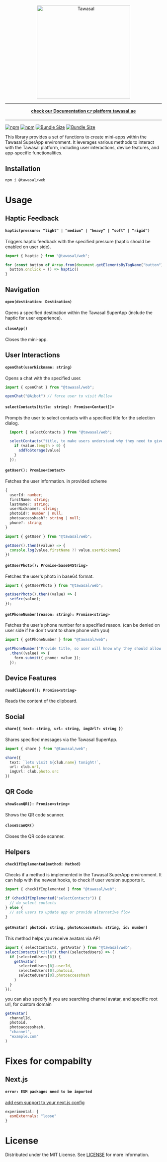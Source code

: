 #
<div align="center">
  <a href="https://tawasal.ae/">
    <img src="https://tawasal.ae/tawasal_logo_full.png" width="300" height="auto" alt="Tawasal"/>
  </a>
</div>

<hr />

<p align="center">
<a href="https://platform.tawasal.ae"><b>check our Documentation 👉 platform.tawasal.ae</b></a><br />
</p>

<hr />

[![npm](https://img.shields.io/npm/v/@tawasal/web)](https://www.npmjs.com/package/@tawasal/web)
[![npm](https://img.shields.io/npm/dm/@tawasal/web)](https://www.npmjs.com/package/@tawasal/web)
[![Bundle Size](https://img.shields.io/bundlephobia/min/@tawasal/web)](https://bundlephobia.com/result?p=@tawasal/web)
[![Bundle Size](https://img.shields.io/bundlephobia/minzip/@tawasal/web)](https://bundlephobia.com/result?p=@tawasal/web)

This library provides a set of functions to create mini-apps within the Tawasal SuperApp environment. It leverages various methods to interact with the Tawasal platform, including user interactions, device features, and app-specific functionalities.

## Installation

```bash
npm i @tawasal/web
```

# Usage

## Haptic Feedback

#### `haptic(pressure: "light" | "medium" | "heavy" | "soft" | "rigid")`

Triggers haptic feedback with the specified pressure (haptic should be enabled on user side).

```ts
import { haptic } from "@tawasal/web";

for (const button of Array.from(document.getElementsByTagName("button"))) {
  button.onclick = () => haptic()
}
```
###
## Navigation

#### `open(destination: Destination)`

Opens a specified destination within the Tawasal SuperApp (include the haptic for user experience).

#### `closeApp()`

Closes the mini-app.

###
## User Interactions

#### `openChat(userNickname: string)`

Opens a chat with the specified user.

```typescript
import { openChat } from "@tawasal/web";

openChat("@Aibot") // force user to visit Mellow
```

#### `selectContacts(title: string): Promise<Contact[]>`

Prompts the user to select contacts with a specified title for the selection dialog.

```ts
  import { selectContacts } from "@tawasal/web";

  selectContacts("title, to make users understand why they need to give contacts").then((value) => {
    if (value.length > 0) {
      addToStorage(value)
    }
  });
```
#### `getUser(): Promise<Contact>`

Fetches the user information. in provided scheme
```ts
{
  userId: number;
  firstName: string;
  lastName?: string;
  userNickname?: string;
  photoid?: number | null;
  photoaccesshash?: string | null;
  phone?: string;
}
```

```typescript
import { getUser } from "@tawasal/web";

getUser().then((value) => {
  console.log(value.firstName ?? value.userNickname)
})
```

#### `getUserPhoto(): Promise<base64String>`

Fetches the user's photo in base64 format.

```typescript
import { getUserPhoto } from "@tawasal/web";

getUserPhoto().then((value) => {
  setSrc(value);
}); 
```

#### `getPhoneNumber(reason: string): Promise<string>`

Fetches the user's phone number for a specified reason. (can be denied on user side if he don't want to share phone with you)

```typescript
import { getPhoneNumber } from "@tawasal/web";

getPhoneNumber("Provide title, so user will know why they should allow you their phone")
  .then((value) => {
    form.submit({ phone: value });
  });
```

###
## Device Features

#### `readClipboard(): Promise<string>`

Reads the content of the clipboard.

###
## Social

#### `share({ text: string, url: string, imgUrl?: string })`

Shares specified messages via the Tawasal SuperApp.

```typescript
import { share } from "@tawasal/web";

share({
  text: `lets visit ${club.name} tonight!`, 
  url: club.url, 
  imgUrl: club.photo.src
})
```

###
## QR Code

#### `showScanQR(): Promise<string>`

Shows the QR code scanner.

#### `closeScanQR()`

Closes the QR code scanner.

###
## Helpers

#### `checkIfImplemented(method: Method)`

Checks if a method is implemented in the Tawasal SuperApp environment. It can help with the newest hooks, to check if user version supports it.

```typescript
import { checkIfImplemented } from "@tawasal/web";

if (checkIfImplemented("selectContacts")) {
  // do select contacts
} else {
  // ask users to update app or provide alternative flow
}
```

#### `getAvatar( photoId: string, photoAccessHash: string, id: number)`
This method helps you receive avatars via API

```typescript
import { selectContacts, getAvatar } from "@tawasal/web";
selectContacts("title").then((selectedUsers) => {
  if (selectedUsers[0]) {
    getAvatar(
      selectedUsers[0].userId,
      selectedUsers[0].photoid, 
      selectedUsers[0].photoaccesshash
    )
  }
});
```
you can also specify if you are searching channel avatar, and specific root url, for custom domain
```ts
getAvatar(
  channelId,
  photoid, 
  photoaccesshash, 
  "channel",
  "example.com"
)
```

# Fixes for compabilty

## Next.js
#### ```error: ESM packages need to be imported```

[add esm support to your next.js config](https://nextjs.org/docs/messages/import-esm-externals)  
```js
experimental: {
  esmExternals: "loose" 
}
```

# License

Distributed under the MIT License. See [LICENSE](LICENSE) for more information.
